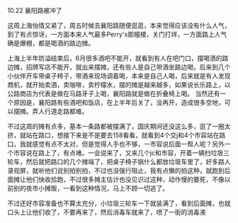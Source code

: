 10.22 襄阳路被冲了

这周上海怡情又紧了，周五时候去襄阳路随便逛逛，本来觉得应该没有什么人气，到了有点惊讶，一方面本来人气最多Perry's那幢楼，关门打烊，一方面路上人气确是爆棚，都是喝酒的路边摊。

上海上半年防溢结束后，6月很多酒吧不能开，就看到有人在吧门口，摆喝酒的路边摊，招牌写店不能开，就出来摆摊，还有些人是自己带酒坐路边喝，后来到几个小伙伴开车带桌子椅子，带酒来现场调着喝，本来是自己人喝，后来就是有人发现商机，就开始卖酒，卖咖啡，卖柠檬水，摆的摊是越来越多，如果说长乐路上，以公路商店为代表是做在马路牙子上喝，襄阳路就是做在折叠椅上喝。
当然还有一个原因是，襄阳路有些酒吧和饭店，在上半年后关了，没再开，造成很多空地，可以摆摊。弄人行道走路都难。

不过这周的摊有点多，基本一条路都被摆满了，国庆期间还没这么多，逛了一圈太挤，就站在路口，想接下来是不是要去158看看，就看到4个交j和4个市容站在路口，我就感觉有点不太对，但是觉得人手也不够，一市容说后面一帮人呢？另外一个市容说在路上了，有点堵。一会说来了，又来几个jc和市容，开着一辆扫垃圾三轮车，然后就把路口的几个摊端了，把桌子椅子锅什么都放垃圾车里了，好多路人录视屏，就听他们说别拍别拍，不过也没强行阻止，我有点懒的拍这种，就跑到后面摊让他们快收拾跑，不过很多摊主估计也没见识过这种，动作慢的要死，不像以前别的夜市小摊贩，一看到这种情况，马上不顾一切逃了。

不过还好市容准备也不算太充分，小垃圾三轮车一下就装满了，看到后面摊，也就口头上让他们收了，不要再来了，然后消毒车就来了，喷了一街的消毒液
